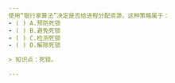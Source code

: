 ```yaml
---
使用“银行家算法”决定是否给进程分配资源，这种策略属于：
- ( ) A.预防死锁 
- ( ) B.避免死锁 
- ( ) C.检测死锁 
- ( ) D.解除死锁

> 知识点：死锁。

---
```

